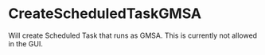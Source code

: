 # CreateScheduledTaskGMSA
Will create Scheduled Task that runs as GMSA. This is currently not allowed in the GUI.